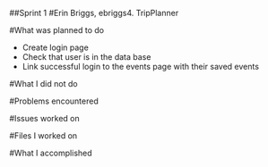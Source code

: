 ##Sprint 1
#Erin Briggs, ebriggs4. TripPlanner

#What was planned to do
- Create login page
- Check that user is in the data base
- Link successful login to the events page with their saved events

#What I did not do

#Problems encountered

#Issues worked on

#Files I worked on

#What I accomplished
